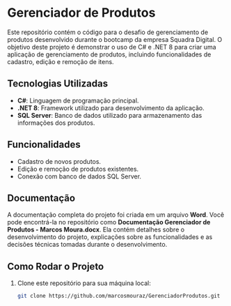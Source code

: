 # Gerenciador de Produtos

Este repositório contém o código para o desafio de gerenciamento de produtos desenvolvido durante o bootcamp da empresa Squadra Digital. O objetivo deste projeto é demonstrar o uso de C# e .NET 8 para criar uma aplicação de gerenciamento de produtos, incluindo funcionalidades de cadastro, edição e remoção de itens.

## Tecnologias Utilizadas
- **C#**: Linguagem de programação principal.
- **.NET 8**: Framework utilizado para desenvolvimento da aplicação.
- **SQL Server**: Banco de dados utilizado para armazenamento das informações dos produtos.

## Funcionalidades
- Cadastro de novos produtos.
- Edição e remoção de produtos existentes.
- Conexão com banco de dados SQL Server.

## Documentação
A documentação completa do projeto foi criada em um arquivo **Word**. Você pode encontrá-la no repositório como **Documentação Gerenciador de Produtos - Marcos Moura.docx**. Ela contém detalhes sobre o desenvolvimento do projeto, explicações sobre as funcionalidades e as decisões técnicas tomadas durante o desenvolvimento.

## Como Rodar o Projeto

1. Clone este repositório para sua máquina local:
   ```bash
   git clone https://github.com/marcosmouraz/GerenciadorProdutos.git
